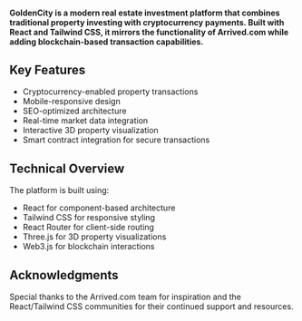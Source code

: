 #### GoldenCity is a modern real estate investment platform that combines traditional property investing with cryptocurrency payments. Built with React and Tailwind CSS, it mirrors the functionality of Arrived.com while adding blockchain-based transaction capabilities.

## Key Features

- Cryptocurrency-enabled property transactions
- Mobile-responsive design
- SEO-optimized architecture
- Real-time market data integration
- Interactive 3D property visualization
- Smart contract integration for secure transactions

## Technical Overview

The platform is built using:

- React for component-based architecture
- Tailwind CSS for responsive styling
- React Router for client-side routing
- Three.js for 3D property visualizations
- Web3.js for blockchain interactions



## Acknowledgments

Special thanks to the Arrived.com team for inspiration and the React/Tailwind CSS communities for their continued support and resources.
